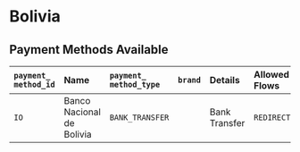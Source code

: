 # Bolivia

## Payment Methods Available

| `payment_ method_id` | **Name** | `payment_ method_type` | `brand` | **Details** | Allowed Flows | **Logos** |
| :--- | :--- | :--- | :--- | :--- | :--- | :--- |
| `IO` | Banco Nacional de Bolivia | `BANK_TRANSFER` |  | Bank Transfer | `REDIRECT` | ​https://pay.dlocal.com/views/2.0/images/payments/IO.png​ |

